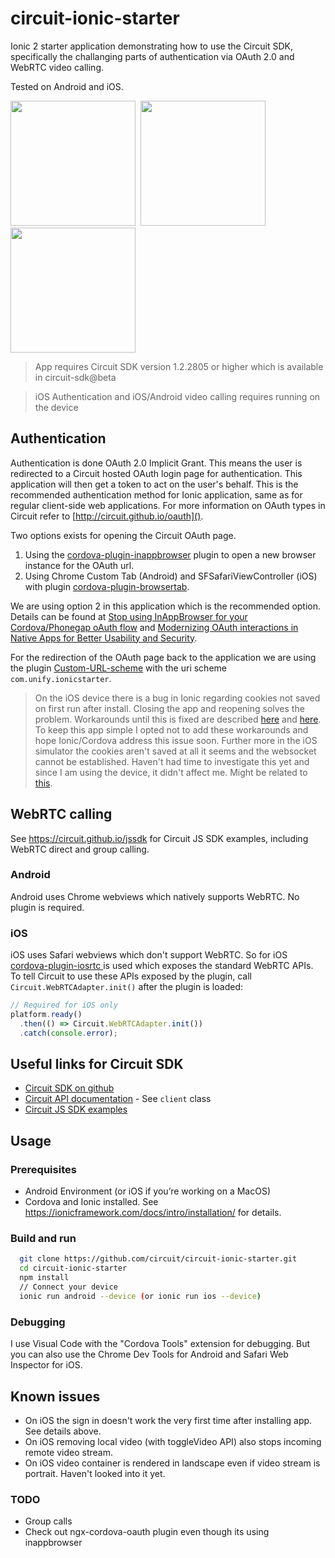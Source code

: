 # circuit-ionic-starter

Ionic 2 starter application demonstrating how to use the Circuit SDK, specifically the challanging parts of authentication via OAuth 2.0 and WebRTC video calling.

Tested on Android and iOS.
<p float="left">
  <kbd><img src="https://dl.dropboxusercontent.com/s/wq7iowble8zwlvh/ionic-starter-login.png?dl=0" width="200"></kdb>
  <kbd><img src="https://dl.dropboxusercontent.com/s/w5r6e5jgl6kanl7/ionic-starter-idle.png?dl=0" width="200"></kdb>
  <kbd><img src="https://dl.dropboxusercontent.com/s/1d8cmxltlq458h7/ionic-starter-video.png?dl=0" width="200"></kdb>
</p>



> App requires Circuit SDK version 1.2.2805 or higher which is available in circuit-sdk@beta

> iOS Authentication and iOS/Android video calling requires running on the device

## Authentication
Authentication is done OAuth 2.0 Implicit Grant. This means the user is redirected to a Circuit hosted OAuth login page for authentication. This application will then get a token to act on the user's behalf. This is the recommended authentication method for Ionic application, same as for regular client-side web applications. For more information on OAuth types in Circuit refer to [http://circuit.github.io/oauth]().

Two options exists for opening the Circuit OAuth page.
1. Using the [cordova-plugin-inappbrowser](https://github.com/apache/cordova-plugin-inappbrowser) plugin to open a new browser instance for the OAuth url.
2. Using Chrome Custom Tab (Android) and SFSafariViewController (iOS) with plugin [cordova-plugin-browsertab](https://github.com/google/cordova-plugin-browsertab).

We are using option 2 in this application which is the recommended option. Details can be found at [Stop using InAppBrowser for your Cordova/Phonegap oAuth flow](https://medium.com/@jlchereau/stop-using-inappbrowser-for-your-cordova-phonegap-oauth-flow-a806b61a2dc5) and [Modernizing OAuth interactions in Native Apps for Better Usability and Security](https://developers.googleblog.com/2016/08/modernizing-oauth-interactions-in-native-apps.html).

For the redirection of the OAuth page back to the application we are using the plugin [Custom-URL-scheme](https://github.com/EddyVerbruggen/Custom-URL-scheme) with the uri scheme `com.unify.ionicstarter`.

> On the iOS device there is a bug in Ionic regarding cookies not saved on first run after install. Closing the app and reopening solves the problem. Workarounds until this is fixed are described [here](https://issues.apache.org/jira/browse/CB-12074) and [here](https://github.com/ionic-team/cordova-plugin-ionic-webview/issues/22). To keep this app simple I opted not to add these workarounds and hope Ionic/Cordova address this issue soon. Further more in the iOS simulator the cookies aren't saved at all it seems and the websocket cannot be established. Haven't had time to investigate this yet and since I am using the device, it didn't affect me. Might be related to [this](https://issues.apache.org/jira/browse/CB-10728).


## WebRTC calling

See https://circuit.github.io/jssdk for Circuit JS SDK examples, including WebRTC direct and group calling.

### Android
Android uses Chrome webviews which natively supports WebRTC. No plugin is required.

### iOS
iOS uses Safari webviews which don't support WebRTC. So for iOS [cordova-plugin-iosrtc
](https://github.com/BasqueVoIPMafia/cordova-plugin-iosrtc) is used which exposes the standard WebRTC APIs. To tell Circuit to use these APIs exposed by the plugin, call `Circuit.WebRTCAdapter.init()` after the plugin is loaded:

```javascript
// Required for iOS only
platform.ready()
  .then(() => Circuit.WebRTCAdapter.init())
  .catch(console.error);
```


## Useful links for Circuit SDK
* [Circuit SDK on github](https://github.com/circuit/circuit-sdk)
* [Circuit API documentation](https://circuitsandbox.net/sdk/) - See `client` class
* [Circuit JS SDK examples](https://circuit.github.io/jssdk)


## Usage

### Prerequisites
* Android Environment (or iOS if you’re working on a MacOS)
* Cordova and Ionic installed. See https://ionicframework.com/docs/intro/installation/ for details.

### Build and run
```bash
  git clone https://github.com/circuit/circuit-ionic-starter.git
  cd circuit-ionic-starter
  npm install
  // Connect your device
  ionic run android --device (or ionic run ios --device)
```

### Debugging
I use Visual Code with the "Cordova Tools" extension for debugging. But you can also use the Chrome Dev Tools for Android and Safari Web Inspector for iOS.

## Known issues
* On iOS the sign in doesn't work the very first time after installing app. See details above.
* On iOS removing local video (with toggleVideo API) also stops incoming remote video stream.
* On iOS video container is rendered in landscape even if video stream is portrait. Haven't looked into it yet.

### TODO
* Group calls
* Check out ngx-cordova-oauth plugin even though its using inappbrowser
